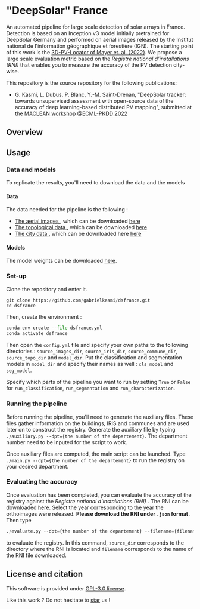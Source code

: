 # "DeepSolar" France

An automated pipeline for large scale detection of solar arrays in France. Detection is based on an Inception v3 model initially pretrained for DeepSolar Germany and performed on aerial images released by the Institut national de l'information géographique et forestière (IGN). The starting point of this work is the [3D-PV-Locator of Mayer et. al. (2022)](https://www.sciencedirect.com/science/article/abs/pii/S0306261921016937). We propose a large scale evaluation metric based on the <i> Registre national d'installations (RNI) </i> that enables you to measure the accuracy of the PV detection city-wise.

This repository is the source repository for the following publications: 
- G. Kasmi, L. Dubus, P. Blanc, Y.-M. Saint-Drenan, "DeepSolar tracker: towards unsupervised assessment with open-source data of the accuracy of deep learning-based distributed PV mapping", submitted at the [MACLEAN workshop @ECML-PKDD 2022](https://sites.google.com/view/maclean22/people?authuser=0)

## Overview
## Usage

### Data and models

To replicate the results, you'll need to download the data and the models 

#### Data

The data needed for the pipeline is the following :
- <u> The aerial images </u>, which can be downloaded [here](https://geoservices.ign.fr/bdortho)
- <u> The topological data </u>, which can be downloaded [here](https://geoservices.ign.fr/bdtopo)
- <u> The city data </u>, which can be downloaded here [here](https://www.data.gouv.fr/fr/datasets/decoupage-administratif-communal-francais-issu-d-openstreetmap/)

#### Models

The model weights can be downloaded [here](https://cloud.mines-paristech.fr/index.php/s/qKrZyWCjAoNb43U).

### Set-up 

Clone the repository and enter it. 

```python
git clone https://github.com/gabrielkasmi/dsfrance.git
cd dsfrance
```

Then, create the environment :

```python
conda env create --file dsfrance.yml
conda activate dsfrance
```

Then open the `config.yml` file and specify your own paths to the following directories : `source_images_dir`, `source_iris_dir`, `source_commune_dir`, `source_topo_dir` and `model_dir`. Put the classification and segmentation models in `model_dir` and specify their names as well : `cls_model` and `seg_model`. 

Specify which parts of the pipeline you want to run by setting `True` or `False` for `run_classification`, `run_segmentation` and `run_characterization`.

### Running the pipeline

Before running the pipeline, you'll need to generate the auxiliary files. These files gather information on the buildings, IRIS and communes and are used later on to construct the registry. Generate the auxiliary file by typing `./auxiliary.py --dpt={the number of the departement}`. The department number need to be inputed for the script to work.

Once auxiliary files are computed, the main script can be launched. Type `./main.py --dpt={the number of the departement}` to run the registry on your desired department.

### Evaluating the accuracy

Once evaluation has been completed, you can evaluate the accuracy of the registry against the <i> Registre national d'installations (RNI) </i>. The RNI can be downloaded [here](https://www.data.gouv.fr/fr/datasets/?q=Registre%20national%20des%20installations%20de%20production%20d%27%C3%A9lectricit%C3%A9). Select the year corresponding to the year the orthoimages were released. <b> Please download the RNI under `.json` format </b>. Then type

```python
./evaluate.py --dpt={the number of the departement} --filename={filename} --source_dir={source_dir}
```
to evaluate the registry. In this command, `source_dir` corresponds to the directory where the RNI is located and `filename` corresponds to the name of the RNI file downloaded.


## License and citation
This software is provided under [GPL-3.0 license](https://github.com/gabrielkasmi/dsfrance/blob/main/LICENSE). 

Like this work ? Do not hesitate to <a class="github-button" href="https://github.com/gabrielkasmi/dsfrance" data-icon="octicon-star" aria-label="Star gabrielkasmi/dsfrance on GitHub">star</a> us ! 

